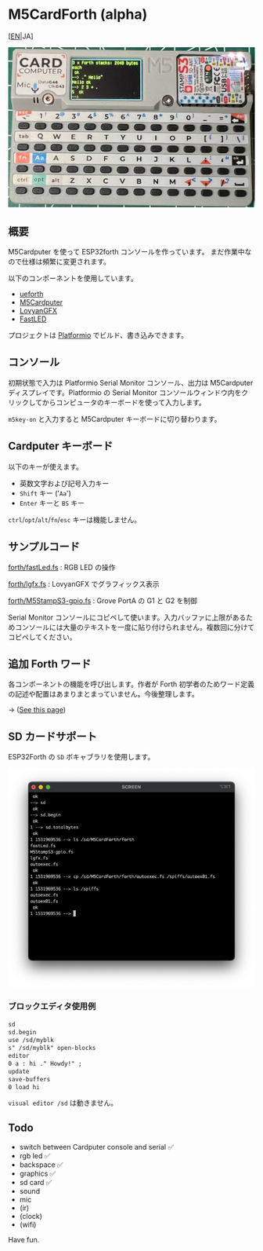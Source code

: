 # M5CardForth (alpha)

[[EN](readme.md)|JA]

![M5CardForth](media/M5CardForth.png)

## 概要

M5Cardputer を使って ESP32forth コンソールを作っています。
まだ作業中なので仕様は頻繁に変更されます。

以下のコンポーネントを使用しています。

* [ueforth](https://github.com/flagxor/ueforth)
* [M5Cardputer](https://github.com/m5stack/M5Cardputer)
* [LovyanGFX](https://github.com/lovyan03/LovyanGFX)
* [FastLED](https://github.com/FastLED/FastLED)

プロジェクトは [Platformio](https://platformio.org/) でビルド、書き込みできます。

## コンソール

初期状態で入力は Platformio Serial Monitor コンソール、出力は M5Cardputer ディスプレイです。Platformio の Serial Monitor コンソールウィンドウ内をクリックしてからコンピュータのキーボードを使って入力します。

`m5key-on` と入力すると M5Cardputer キーボードに切り替わります。

## Cardputer キーボード

以下のキーが使えます。

* 英数文字および記号入力キー
* `Shift` キー ('`Aa`')
* `Enter` キーと `BS` キー

`ctrl`/`opt`/`alt`/`fn`/`esc` キーは機能しません。

## サンプルコード

[forth/fastLed.fs](forth/fastLed.fs) : RGB LED の操作

[forth/lgfx.fs](forth/lgfx.fs) : LovyanGFX でグラフィックス表示

[forth/M5StampS3-gpio.fs](forth/M5StampS3-gpio.fs) : Grove PortA の G1 と G2 を制御

Serial Monitor コンソールにコピペして使います。入力バッファに上限があるためコンソールには大量のテキストを一度に貼り付けられません。複数回に分けてコピペしてください。

## 追加 Forth ワード

各コンポーネントの機能を呼び出します。作者が Forth 初学者のためワード定義の記述や配置はあまりまとまっていません。今後整理します。

-> ([See this page](cpwords.md))

## SD カードサポート

ESP32Forth の ```SD``` ボキャブラリを使用します。

![SDUsage](media/sdusage.png)

### ブロックエディタ使用例

```
sd
sd.begin
use /sd/myblk
s" /sd/myblk" open-blocks
editor
0 a : hi ." Howdy!" ;
update
save-buffers
0 load hi
```

```visual editor /sd``` は動きません。 

## Todo

* switch between Cardputer console and serial ✅
* rgb led ✅
* backspace ✅
* graphics ✅
* sd card ✅
* sound 
* mic
* (ir)
* (clock)
* (wifi)

Have fun.